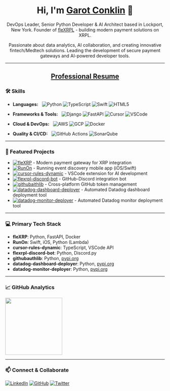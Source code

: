 <h1 align="center">Hi, I'm <a href="https://github.com/garotm">Garot Conklin</a> 👋</h1>
<p align="center">DevOps Leader, Senior Python Developer & AI Architect based in Lockport, New York. Founder of <a href="https://github.com/fleXRPL">fleXRPL</a> - building modern payment solutions on XRPL.</p>
<p align="center">Passionate about data analytics, AI collaboration, and creating innovative fintech/Medtech solutions. Leading the development of secure payment gateways and AI-powered developer tools.</p>

---

<h2 align="center">
  <a href="https://github.com/garotm/garotm/wiki">Professional Resume</a>
</h2>

### 🛠 Skills &nbsp;

- **Languages:** &nbsp;
  ![Python](https://img.shields.io/badge/python-3670A0?style=for-the-badge&logo=python&logoColor=ffdd54)
  ![TypeScript](https://img.shields.io/badge/typescript-%23007ACC.svg?style=for-the-badge&logo=typescript&logoColor=white)
  ![Swift](https://img.shields.io/badge/swift-F54A2A?style=for-the-badge&logo=swift&logoColor=white)
  ![HTML5](https://img.shields.io/badge/html5-%23E34F26.svg?style=for-the-badge&logo=html5&logoColor=white)

- **Frameworks & Tools:** &nbsp;
  ![Django](https://img.shields.io/badge/django-%23092E20.svg?style=for-the-badge&logo=django&logoColor=white)
  ![FastAPI](https://img.shields.io/badge/FastAPI-005571?style=for-the-badge&logo=fastapi)
  ![Cursor](https://img.shields.io/badge/Cursor-00A0E4?style=for-the-badge&logo=cursor&logoColor=white)
  ![VSCode](https://img.shields.io/badge/VSCode-%23007ACC.svg?style=for-the-badge&logo=visual-studio-code&logoColor=white)

- **Cloud & DevOps:** &nbsp;
  ![AWS](https://img.shields.io/badge/AWS-%23FF9900.svg?style=for-the-badge&logo=amazon-aws&logoColor=white)
  ![GCP](https://img.shields.io/badge/GoogleCloud-%234285F4.svg?style=for-the-badge&logo=google-cloud&logoColor=white)
  ![Docker](https://img.shields.io/badge/docker-%230db7ed.svg?style=for-the-badge&logo=docker&logoColor=white)

- **Quality & CI/CD:** &nbsp;
  ![GitHub Actions](https://img.shields.io/badge/github%20actions-%232671E5.svg?style=for-the-badge&logo=githubactions&logoColor=white)
  ![SonarQube](https://img.shields.io/badge/SonarQube-4E9BCD?style=for-the-badge&logo=sonarqube&logoColor=white)

---

### 🚀 Featured Projects

- [![fleXRP](https://img.shields.io/badge/fleXRP-Payment%20Gateway-blue?style=flat-square)](https://github.com/fleXRPL/fleXRP) - Modern payment gateway for XRP integration
- [![RunOn](https://img.shields.io/badge/RunOn-iOS%20App-orange?style=flat-square)](https://github.com/fleXRPL/RunOn) - Running event discovery mobile app (iOS/Swift)
- [![cursor-rules-dynamic](https://img.shields.io/badge/cursor--rules-VSCode%20Extension-purple?style=flat-square)](https://github.com/fleXRPL/cursor-rules-dynamic) - VSCode extension for AI development
- [![flexrpl-discord-bot](https://img.shields.io/badge/Discord%20Bot-Integration-green?style=flat-square)](https://github.com/fleXRPL/flexrpl-discord-bot) - GitHub-Discord integration bot
- [![githubaithlib](https://img.shields.io/badge/githubauthlib-Authentication-red?style=flat-square)](https://github.com/fleXRPL/githubaithlib) - Cross-platform GitHub token management
- [![datadog-dashboard-deployer](https://img.shields.io/badge/datadog--dashboard--deployer-Automation-brown?style=flat-square)](https://github.com/fleXRPL/datadog-dashboard-deployer) - Automated Datadog dashboard deployment tool
- [![datadog-monitor-deployer](https://img.shields.io/badge/datadog--monitor--deployer-Automation-olive?style=flat-square)](https://github.com/fleXRPL/datadog-monitor-deployer) - Automated Datadog monitor deployment tool

---

### 💻 Primary Tech Stack &nbsp;

- **fleXRP**: Python, FastAPI, Docker
- **RunOn**: Swift, iOS, Python (Lambda)
- **cursor-rules-dynamic**: TypeScript, VSCode API
- **flexrpl-discord-bot**: Python, Discord.py
- **githubauthlib**: Python, [pypi.org](https://pypi.org/project/githubauthlib/)
- **datadog-dashboard-deployer**: Python, [pypi.org](https://pypi.org/project/datadog-dashboard-deployer/)
- **datadog-monitor-deployer**: Python, [pypi.org](https://pypi.org/project/datadog-monitor-deployer/)

---

### 📈 GitHub Analytics &nbsp;

<p align="left">
  <img height="180em" src="https://github-readme-stats-sigma-five.vercel.app/api?username=garotm&show_icons=true&theme=dark&include_all_commits=true"/>
</p>

---

### 📫 Connect & Collaborate &nbsp;

[![LinkedIn](https://img.shields.io/badge/linkedin-%230077B5.svg?style=for-the-badge&logo=linkedin&logoColor=white)](https://www.linkedin.com/in/garot-conklin)
[![GitHub](https://img.shields.io/badge/github-%23121011.svg?style=for-the-badge&logo=github&logoColor=white)](https://github.com/fleXRPL)
[![Twitter](https://img.shields.io/badge/Twitter-%231DA1F2.svg?style=for-the-badge&logo=Twitter&logoColor=white)](https://twitter.com/garotconklin)
